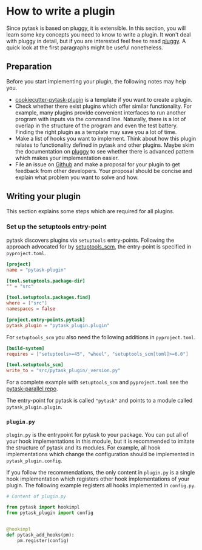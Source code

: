 # How to write a plugin

Since pytask is based on pluggy, it is extensible. In this section, you will learn some
key concepts you need to know to write a plugin. It won't deal with pluggy in detail,
but if you are interested feel free to read [pluggy](../explanations/pluggy.md). A quick
look at the first paragraphs might be useful nonetheless.

## Preparation

Before you start implementing your plugin, the following notes may help you.

- [cookiecutter-pytask-plugin](https://github.com/pytask-dev/cookiecutter-pytask-plugin)
  is a template if you want to create a plugin.
- Check whether there exist plugins which offer similar functionality. For example, many
  plugins provide convenient interfaces to run another program with inputs via the
  command line. Naturally, there is a lot of overlap in the structure of the program and
  even the test battery. Finding the right plugin as a template may save you a lot of
  time.
- Make a list of hooks you want to implement. Think about how this plugin relates to
  functionality defined in pytask and other plugins. Maybe skim the documentation on
  [pluggy](../explanations/pluggy.md) to see whether there is advanced pattern which
  makes your implementation easier.
- File an issue on [Github](https://github.com/pytask-dev/pytask) and make a proposal
  for your plugin to get feedback from other developers. Your proposal should be concise
  and explain what problem you want to solve and how.

## Writing your plugin

This section explains some steps which are required for all plugins.

### Set up the setuptools entry-point

pytask discovers plugins via `setuptools` entry-points. Following the approach advocated
for by [setuptools_scm](https://github.com/pypa/setuptools_scm), the entry-point is
specified in `pyproject.toml`.

```toml
[project]
name = "pytask-plugin"

[tool.setuptools.package-dir]
"" = "src"

[tool.setuptools.packages.find]
where = ["src"]
namespaces = false

[project.entry-points.pytask]
pytask_plugin = "pytask_plugin.plugin"
```

For `setuptools_scm` you also need the following additions in `pyproject.toml`.

```toml
[build-system]
requires = ["setuptools>=45", "wheel", "setuptools_scm[toml]>=6.0"]

[tool.setuptools_scm]
write_to = "src/pytask_plugin/_version.py"
```

For a complete example with `setuptools_scm` and `pyproject.toml` see the
[pytask-parallel repo](https://github.com/pytask-dev/pytask-parallel/blob/main/pyproject.toml).

The entry-point for pytask is called `"pytask"` and points to a module called
`pytask_plugin.plugin`.

### `plugin.py`

`plugin.py` is the entrypoint for pytask to your package. You can put all of your hook
implementations in this module, but it is recommended to imitate the structure of pytask
and its modules. For example, all hook implementations which change the configuration
should be implemented in `pytask_plugin.config`.

If you follow the recommendations, the only content in `plugin.py` is a single hook
implementation which registers other hook implementations of your plugin. The following
example registers all hooks implemented in `config.py`.

```python
# Content of plugin.py

from pytask import hookimpl
from pytask_plugin import config


@hookimpl
def pytask_add_hooks(pm):
    pm.register(config)
```
